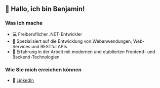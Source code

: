 ## 👋 Hallo, ich bin Benjamin!

### Was ich mache
- 💻 Freiberuflicher .NET-Entwickler
- 🚀 Spezialisiert auf die Entwicklung von Webanwendungen, Web-Services und RESTful APIs
- 🔧 Erfahrung in der Arbeit mit modernen und etablierten Frontend- und Backend-Technologien

### Wie Sie mich erreichen können
- 💼 [LinkedIn](https://www.linkedin.com/in/benjamin-stefan/)
